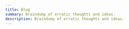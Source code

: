 ```yaml
---
title: Blog
summary: Braindump of erratic thoughts and ideas.
description: Braindump of erratic thoughts and ideas.
---
```

